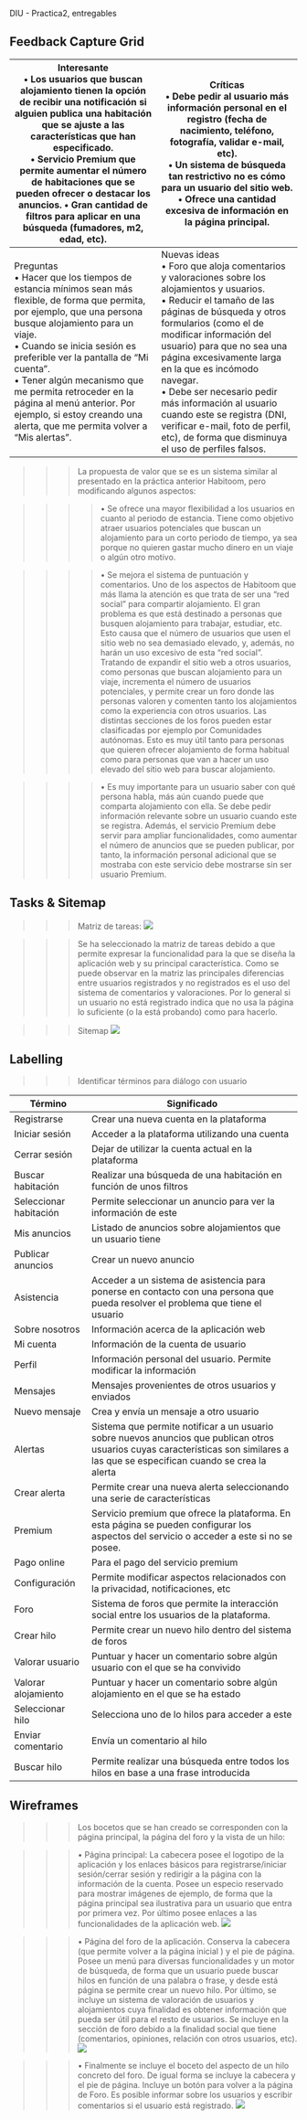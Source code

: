 DIU - Practica2, entregables

## Feedback Capture Grid
 Interesante<br /> •	Los usuarios que buscan alojamiento tienen la opción de recibir una notificación si alguien publica una habitación que se ajuste a las características que han especificado.<br /> •	Servicio Premium que permite aumentar el número de habitaciones que se pueden ofrecer o destacar los anuncios. •	Gran cantidad de filtros para aplicar en una búsqueda (fumadores, m2, edad, etc). | Críticas<br /> •	Debe pedir al usuario más información personal en el registro (fecha de nacimiento, teléfono, fotografía, validar e-mail, etc).<br /> •	Un sistema de búsqueda tan restrictivo no es cómo para un usuario del sitio web. <br />•	Ofrece una cantidad excesiva de información en la página principal.
| ------------- | -------
  Preguntas<br /> •	Hacer que los tiempos de estancia mínimos sean más flexible, de forma que permita, por ejemplo, que una persona busque alojamiento para un viaje.<br /> •	Cuando se inicia sesión es preferible ver la pantalla de “Mi cuenta”. <br />•	Tener algún mecanismo que me permita retroceder en la página al menú anterior. Por ejemplo, si estoy creando una alerta, que me permita volver a “Mis alertas”. | Nuevas ideas<br /> •	Foro que aloja comentarios y valoraciones sobre los alojamientos y usuarios.<br /> •	Reducir el tamaño de las páginas de búsqueda y otros formularios (como el de modificar información del usuario) para que no sea una página excesivamente larga en la que es incómodo navegar.<br /> •	Debe ser necesario pedir más información al usuario cuando este se registra (DNI, verificar e-mail, foto de perfil, etc), de forma que disminuya el uso de perfiles falsos.

  
  
  
>>>La propuesta de valor que se es un sistema similar al presentado en la práctica anterior Habitoom, pero modificando algunos aspectos:

>>>>•	Se ofrece una mayor flexibilidad a los usuarios en cuanto al periodo de estancia. Tiene como objetivo atraer usuarios potenciales que buscan un alojamiento para un corto periodo de tiempo, ya sea porque no quieren gastar mucho dinero en un viaje o algún otro motivo.

>>>>•	Se mejora el sistema de puntuación y comentarios. Uno de los aspectos de Habitoom que más llama la atención es que trata de ser una “red social” para compartir alojamiento. El gran problema es que está destinado a personas que busquen alojamiento para trabajar, estudiar, etc. Esto causa que el número de usuarios que usen el sitio web no sea demasiado elevado, y, además, no harán un uso excesivo de esta “red social”. Tratando de expandir el sitio web a otros usuarios, como personas que buscan alojamiento para un viaje, incrementa el número de usuarios potenciales, y permite crear un foro donde las personas valoren y comenten tanto los alojamientos como la experiencia con otros usuarios. Las distintas secciones de los foros pueden estar clasificadas por ejemplo por Comunidades autónomas. Esto es muy útil tanto para personas que quieren ofrecer alojamiento de forma habitual como para personas que van a hacer un uso elevado del sitio web para buscar alojamiento.

>>>>•	Es muy importante para un usuario saber con qué persona habla, más aún cuando puede que comparta alojamiento con ella. Se debe pedir información relevante sobre un usuario cuando este se registra. 
Además, el servicio Premium debe servir para ampliar funcionalidades, como aumentar el número de anuncios que se pueden publicar, por tanto, la información personal adicional que se mostraba con este servicio debe mostrarse sin ser usuario Premium.


## Tasks & Sitemap 

>>> Matriz de tareas:
![](img/matriz_de_tareas.jpg)

>>> Se ha seleccionado la matriz de tareas debido a que permite expresar la funcionalidad para la que se diseña la aplicación web y su principal característica. Como se puede observar en la matriz las principales diferencias entre usuarios registrados y no registrados es el uso del sistema de comentarios y valoraciones. Por lo general si un usuario no está registrado indica que no usa la página lo suficiente (o la está probando) como para hacerlo.

>>> Sitemap
![](img/sitemap.jpg)

## Labelling 


>>> Identificar términos para diálogo con usuario  

Término | Significado     
| ------------- | -------
  Registrarse  | Crear una nueva cuenta en la plataforma
  Iniciar sesión  | Acceder a la plataforma utilizando una cuenta
  Cerrar sesión  | Dejar de utilizar la cuenta actual en la plataforma
  Buscar habitación  | Realizar una búsqueda de una habitación en función de unos filtros
  Seleccionar habitación  | Permite seleccionar un anuncio para ver la información de este
  Mis anuncios  | Listado de anuncios sobre alojamientos que un usuario tiene
  Publicar anuncios  | Crear un nuevo anuncio
  Asistencia  | Acceder a un sistema de asistencia para ponerse en contacto con una persona que pueda resolver el problema que tiene el usuario
  Sobre nosotros  | Información acerca de la aplicación web
  Mi cuenta  | Información de la cuenta de usuario
  Perfil  | Información personal del usuario. Permite modificar la información
  Mensajes  | Mensajes provenientes de otros usuarios y enviados
  Nuevo mensaje  | Crea y envía un mensaje a otro usuario
  Alertas  | Sistema que permite notificar a un usuario sobre nuevos anuncios que publican otros usuarios cuyas características son similares a las que se especifican cuando se crea la alerta
  Crear alerta  | Permite crear una nueva alerta seleccionando una serie de características
  Premium  | Servicio premium que ofrece la plataforma. En esta página se pueden configurar los aspectos del servicio o acceder a este si no se posee.
  Pago online  | Para el pago del servicio premium
  Configuración  | Permite modificar aspectos relacionados con la privacidad, notificaciones, etc
  Foro  | Sistema de foros que permite la interacción social entre los usuarios de la plataforma. 
  Crear hilo  | Permite crear un nuevo hilo dentro del sistema de foros
  Valorar usuario  | Puntuar y hacer un comentario sobre algún usuario con el que se ha convivido
  Valorar alojamiento  | Puntuar y hacer un comentario sobre algún alojamiento en el que se ha estado
  Seleccionar hilo  | Selecciona uno de lo hilos para acceder a este
  Enviar comentario  | Envía un comentario al hilo
  Buscar hilo  | Permite realizar una búsqueda entre todos los hilos en base a una frase introducida
  


## Wireframes

>>> Los bocetos que se han creado se corresponden con la página principal, la página del foro y la vista de un hilo:

>>> •	Página principal: La cabecera posee el logotipo de la aplicación y los enlaces básicos para registrarse/iniciar sesión/cerrar sesión y redirigir a la página con la información de la cuenta. Posee un especio reservado para mostrar imágenes de ejemplo, de forma que la página principal sea ilustrativa para un usuario que entra por primera vez. Por último posee enlaces a las funcionalidades de la aplicación web.
![](img/portada.jpg)

>>> •	Página del foro de la aplicación. Conserva la cabecera (que permite volver a la página inicial ) y el pie de página. Posee un menú para diversas funcionalidades y un motor de búsqueda, de forma que un usuario puede buscar hilos en función de una palabra o frase, y desde está página se permite crear un nuevo hilo.
Por último, se incluye un sistema de valoración de usuarios y alojamientos cuya finalidad es obtener información que pueda ser útil para el resto de usuarios. Se incluye en la sección de foro debido a la finalidad social que tiene (comentarios, opiniones, relación con otros usuarios, etc).
![](img/foro.jpg)

>>> •	Finalmente se incluye el boceto del aspecto de un hilo concreto del foro. De igual forma se incluye la cabecera y el pie de página. Incluye un botón para volver a la página de Foro. Es posible informar sobre los usuarios y escribir comentarios si el usuario está registrado.
![](img/hilo.jpg)
